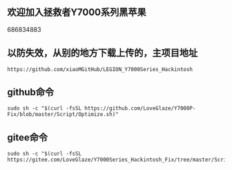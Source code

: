## 欢迎加入拯救者Y7000系列黑苹果
686834883

## 以防失效，从别的地方下载上传的，主项目地址
```
https://github.com/xiaoMGitHub/LEGION_Y7000Series_Hackintosh
```
## github命令
```
sudo sh -c "$(curl -fsSL https://github.com/LoveGlaze/Y7000P-Fix/blob/master/Script/Optimize.sh)"
```
## gitee命令
```
sudo sh -c "$(curl -fsSL https://gitee.com/LoveGlaze/Y7000Series_Hackintosh_Fix/tree/master/Script/Optimize.sh)"
```
